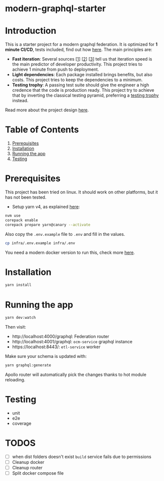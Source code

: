 # modern-graphql-starter

# Introduction

This is a starter project for a modern graphql federation. It is optimized for **1 minute CI/CD**, tests included,
find out how [here](docs/iteration.md). The main principles are:

- **Fast iteration**: Several sources [[1](https://www.oreilly.com/library/view/accelerate/9781457191435/)] 
[[2](https://circleci.com/resources/2023-state-of-software-delivery/)] [[3](https://cloud.google.com/devops/state-of-devops/)]
tell us that iteration speed is the main predictor of developer productivity. This project tries to achieve 1 minute 
from push to deployment.
- **Light dependencies**: Each package installed brings benefits, but also costs. This project tries to keep the 
dependencies to a minimum.
- **Testing trophy**: A passing test suite should give the engineer a high credence that the code is production ready. 
This project try to achieve that by inverting the classical testing pyramid, preferring a 
[testing trophy](https://kentcdodds.com/blog/the-testing-trophy-and-testing-classifications) instead.

Read more about the project design [here](docs/README.md).


# Table of Contents
1. [Prerequisites](#Prerequisites)
2. [Installation](#Installation)
3. [Running the app](#Running-the-app)
4. [Testing](#Testing)

# Prerequisites

This project has been tried on linux. It should work on other platforms, but it has not been tested.

- Setup yarn v4, as explained [here](https://yarnpkg.com/getting-started/install):
```bash
nvm use
corepack enable
corepack prepare yarn@canary --activate
```

Also copy the `.env.example` file to `.env` and fill in the values.
```bash
cp infra/.env.example infra/.env
```

You need a modern docker version to run this, check more [here](https://docs.docker.com/get-docker/).

# Installation

```bash
yarn install
```

# Running the app

```bash
yarn dev:watch
```

Then visit:

- http://localhost:4000/graphql: Federation router
- http://localhost:4001/graphql: `ocm-service` graphql instance
- https://localhost:8443/: `etl-service` worker

Make sure your schema is updated with:

```bash
yarn graphql:generate
```

Apollo router will automatically pick the changes thanks to hot module reloading.

# Testing

- unit
- e2e
- coverage


# TODOS

- [ ] when dist folders doesn't exist `build` service fails due to permissions
- [ ] Cleanup docker
- [ ] Cleanup router
- [ ] Split docker compose file
